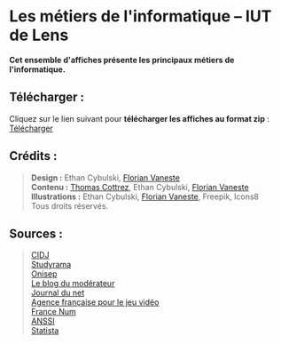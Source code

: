 # Les métiers de l'informatique – IUT de Lens

**Cet ensemble d'affiches présente les principaux métiers de l'informatique.**

## Télécharger :

Cliquez sur le lien suivant pour **télécharger les affiches au format zip** :  
[Télécharger](https://github.com/FlorianVaneste/Les-metiers-de-l-informatique--IUT-de-Lens/archive/master.zip)  

## Crédits :
> **Design :** Ethan Cybulski, [Florian Vaneste](https://github.com/FlorianVaneste)  
> **Contenu :** [Thomas Cottrez](https://github.com/MegaOctets), Ethan Cybulski, [Florian Vaneste](https://github.com/FlorianVaneste)  
> **Illustrations :** Ethan Cybulski, [Florian Vaneste](https://github.com/FlorianVaneste), Freepik, Icons8  
Tous droits réservés.

## Sources :
> [CIDJ](https://www.cidj.com)  
> [Studyrama](https://www.studyrama.com)  
> [Onisep](http://www.onisep.fr/)  
> [Le blog du modérateur](https://www.blogdumoderateur.com/)  
> [Journal du net](https://www.journaldunet.com/)  
> [Agence française pour le jeu vidéo](https://afjv.com/)  
> [France Num](https://www.francenum.gouv.fr/)  
> [ANSSI](https://www.ssi.gouv.fr/)  
> [Statista](https://fr.statista.com/)  
